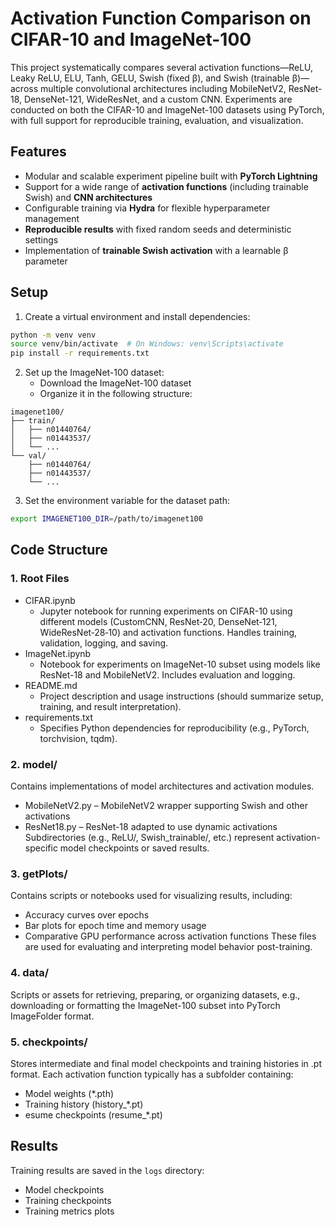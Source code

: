 # Activation Function Comparison on CIFAR-10 and ImageNet-100

This project systematically compares several activation functions—ReLU, Leaky ReLU, ELU, Tanh, GELU, Swish (fixed β), and Swish (trainable β)—across multiple convolutional architectures including MobileNetV2, ResNet-18, DenseNet-121, WideResNet, and a custom CNN. Experiments are conducted on both the CIFAR-10 and ImageNet-100 datasets using PyTorch, with full support for reproducible training, evaluation, and visualization.

## Features
- Modular and scalable experiment pipeline built with **PyTorch Lightning**
- Support for a wide range of **activation functions** (including trainable Swish) and **CNN architectures**
- Configurable training via **Hydra** for flexible hyperparameter management
- **Reproducible results** with fixed random seeds and deterministic settings
- Implementation of **trainable Swish activation** with a learnable β parameter


## Setup

1. Create a virtual environment and install dependencies:
```bash
python -m venv venv
source venv/bin/activate  # On Windows: venv\Scripts\activate
pip install -r requirements.txt
```

2. Set up the ImageNet-100 dataset:
   - Download the ImageNet-100 dataset
   - Organize it in the following structure:
```
imagenet100/
├── train/
│   ├── n01440764/
│   ├── n01443537/
│   └── ...
└── val/
    ├── n01440764/
    ├── n01443537/
    └── ...
```

3. Set the environment variable for the dataset path:
```bash
export IMAGENET100_DIR=/path/to/imagenet100
```
## Code Structure
### 1. Root Files
   * CIFAR.ipynb
     * Jupyter notebook for running experiments on CIFAR-10 using different models (CustomCNN, ResNet‑20, DenseNet‑121, WideResNet‑28‑10) and activation functions. Handles training, validation, logging, and saving.
   * ImageNet.ipynb
     * Notebook for experiments on ImageNet-10 subset using models like ResNet-18 and MobileNetV2. Includes evaluation and logging.
   * README.md
     * Project description and usage instructions (should summarize setup, training, and result interpretation).
   * requirements.txt
     * Specifies Python dependencies for reproducibility (e.g., PyTorch, torchvision, tqdm).

### 2. model/
   Contains implementations of model architectures and activation modules.
   * MobileNetV2.py – MobileNetV2 wrapper supporting Swish and other activations 
   * ResNet18.py – ResNet-18 adapted to use dynamic activations
   Subdirectories (e.g., ReLU/, Swish_trainable/, etc.) represent activation-specific model checkpoints or saved results.

### 3. getPlots/
   Contains scripts or notebooks used for visualizing results, including:
   * Accuracy curves over epochs
   * Bar plots for epoch time and memory usage
   * Comparative GPU performance across activation functions
   These files are used for evaluating and interpreting model behavior post-training.

### 4. data/
   
   Scripts or assets for retrieving, preparing, or organizing datasets, e.g., downloading or formatting the ImageNet-100 subset into PyTorch ImageFolder format.

### 5. checkpoints/
   Stores intermediate and final model checkpoints and training histories in .pt format. Each activation function typically has a subfolder containing:
   * Model weights (*.pth)
   * Training history (history_*.pt)
   * esume checkpoints (resume_*.pt)
  
## Results

Training results are saved in the `logs` directory:
- Model checkpoints
- Training checkpoints
- Training metrics plots 
